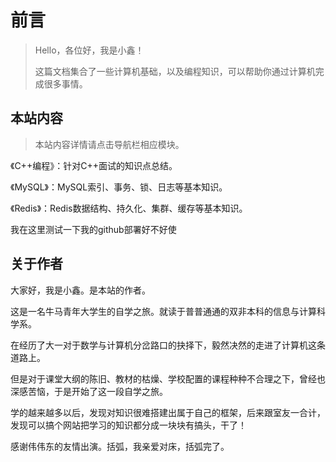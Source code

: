 # 前言

> Hello，各位好，我是小鑫！
>
> 这篇文档集合了一些计算机基础，以及编程知识，可以帮助你通过计算机完成很多事情。

## 本站内容

> 本站内容详情请点击导航栏相应模块。

《C++编程》：针对C++面试的知识点总结。

《MySQL》：MySQL索引、事务、锁、日志等基本知识。

《Redis》：Redis数据结构、持久化、集群、缓存等基本知识。

我在这里测试一下我的github部署好不好使

## 关于作者

大家好，我是小鑫。是本站的作者。

这是一名牛马青年大学生的自学之旅。就读于普普通通的双非本科的信息与计算科学系。

在经历了大一对于数学与计算机分岔路口的抉择下，毅然决然的走进了计算机这条道路上。

但是对于课堂大纲的陈旧、教材的枯燥、学校配置的课程种种不合理之下，曾经也深感苦恼，于是开始了这一段自学之旅。

学的越来越多以后，发现对知识很难搭建出属于自己的框架，后来跟室友一合计，发现可以搞个网站把学习的知识都分成一块块有搞头，干了！

感谢伟伟东的友情出演。括弧，我亲爱对床，括弧完了。
